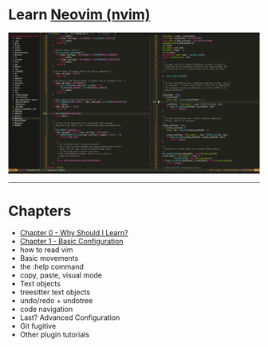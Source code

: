 # Learn [Neovim (nvim)](https://github.com/neovim/neovim)

![nvim Screenshot](./media/preview.png)

---

# Chapters

* [Chapter 0 - Why Should I Learn?](chapters/00-why-should-i-learn.md)
* [Chapter 1 - Basic Configuration](chapters/01-basic-config.md)
* how to read vim
* Basic movements
* the :help command
* copy, paste, visual mode
* Text objects
* treesitter text objects
* undo/redo + undotree
* code navigation
* Last? Advanced Configuration
* Git fugitive
* Other plugin tutorials
